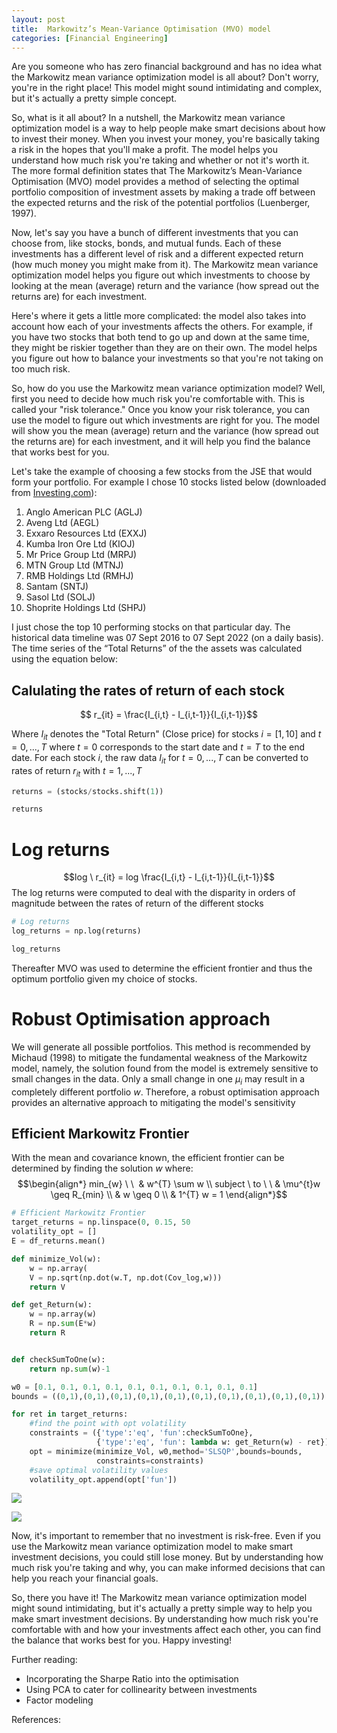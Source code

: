 ```yaml
---
layout: post
title:  Markowitz’s Mean-Variance Optimisation (MVO) model
categories: [Financial Engineering]
---
```


Are you someone who has zero financial background and has no idea what the Markowitz mean variance optimization model is all about? Don't worry, you're in the right place! This model might sound intimidating and complex, but it's actually a pretty simple concept.

So, what is it all about? In a nutshell, the Markowitz mean variance optimization model is a way to help people make smart decisions about how to invest their money. When you invest your money, you're basically taking a risk in the hopes that you'll make a profit. The model helps you understand how much risk you're taking and whether or not it's worth it. The more formal definition states that The Markowitz’s Mean-Variance Optimisation (MVO) model provides a method of selecting the optimal portfolio composition of investment assets by making a trade off between the expected returns and the risk of the potential portfolios (Luenberger, 1997). 

Now, let's say you have a bunch of different investments that you can choose from, like stocks, bonds, and mutual funds. Each of these investments has a different level of risk and a different expected return (how much money you might make from it). The Markowitz mean variance optimization model helps you figure out which investments to choose by looking at the mean (average) return and the variance (how spread out the returns are) for each investment.

Here's where it gets a little more complicated: the model also takes into account how each of your investments affects the others. For example, if you have two stocks that both tend to go up and down at the same time, they might be riskier together than they are on their own. The model helps you figure out how to balance your investments so that you're not taking on too much risk.

So, how do you use the Markowitz mean variance optimization model? Well, first you need to decide how much risk you're comfortable with. This is called your "risk tolerance." Once you know your risk tolerance, you can use the model to figure out which investments are right for you. The model will show you the mean (average) return and the variance (how spread out the returns are) for each investment, and it will help you find the balance that works best for you.

Let's take the example of choosing a few stocks from the JSE that would form your portfolio. For example I chose 10 stocks listed below (downloaded from [Investing.com](http://pygments.org/)): 
1. Anglo American PLC (AGLJ) 
2. Aveng Ltd (AEGL) 
3. Exxaro Resources Ltd (EXXJ) 
4. Kumba Iron Ore Ltd (KIOJ) 
5. Mr Price Group Ltd (MRPJ) 
6. MTN Group Ltd (MTNJ) 
7. RMB Holdings Ltd (RMHJ) 
8. Santam (SNTJ) 
9. Sasol Ltd (SOLJ) 
10. Shoprite Holdings Ltd (SHPJ)

I just chose the top 10 performing stocks on that particular day. The historical data timeline was 07 Sept 2016 to 07 Sept 2022 (on a daily basis).  The time series of the “Total Returns” of the the assets was calculated using the equation below:

## Calulating the rates of return of each stock
$$ r_{it} = \frac{I_{i,t} - I_{i,t-1}}{I_{i,t-1}}$$

  Where $I_{it}$ denotes the "Total Return" (Close price) for stocks $i=[1,10]$ and $t = 0,...,T$ where $t=0$ corresponds to the start date and $t=T$ to the end date. For each stock $i$, the raw data $I_{it}$ for $t=0,...,T$ can be converted to rates of return $r_{it}$ with $t = 1,...,T$

```python
returns = (stocks/stocks.shift(1))

returns
```

# Log returns
$$log \ r_{it} = log \frac{I_{i,t} - I_{i,t-1}}{I_{i,t-1}}$$
The log returns were computed to deal with the disparity in orders of magnitude between the rates of return of the different stocks

```python
# Log returns
log_returns = np.log(returns)

log_returns
```

Thereafter MVO was used to determine the efficient frontier and thus the optimum portfolio given my choice of stocks. 

# Robust Optimisation approach
We will generate all possible portfolios. This method is recommended by Michaud (1998) to mitigate the fundamental weakness of the Markowitz model, namely, the solution found from the model is extremely sensitive to small changes in the data. Only a small change in one $\mu_{i}$ may result in a completely different portfolio $w$. Therefore, a robust optimisation approach provides an alternative approach to mitigating the model's sensitivity

## Efficient Markowitz Frontier
With the mean and covariance known, the efficient frontier can be determined by finding the solution $w$ where:
$$\begin{align*} min_{w} \ \  & w^{T} \sum w \\ subject \ to \ \ & \mu^{t}w \geq R_{min} \\ & w \geq 0 \\ & 1^{T} w = 1 \end{align*}$$
```python
# Efficient Markowitz Frontier
target_returns = np.linspace(0, 0.15, 50
volatility_opt = []
E = df_returns.mean()

def minimize_Vol(w):
    w = np.array(
    V = np.sqrt(np.dot(w.T, np.dot(Cov_log,w)))
    return V

def get_Return(w):
    w = np.array(w)
    R = np.sum(E*w)
	return R


def checkSumToOne(w):
    return np.sum(w)-1

w0 = [0.1, 0.1, 0.1, 0.1, 0.1, 0.1, 0.1, 0.1, 0.1, 0.1]
bounds = ((0,1),(0,1),(0,1),(0,1),(0,1),(0,1),(0,1),(0,1),(0,1),(0,1))

for ret in target_returns:
    #find the point with opt volatility
    constraints = ({'type':'eq', 'fun':checkSumToOne},
                   {'type':'eq', 'fun': lambda w: get_Return(w) - ret})
    opt = minimize(minimize_Vol, w0,method='SLSQP',bounds=bounds, 
                   constraints=constraints)
    #save optimal volatility values
    volatility_opt.append(opt['fun'])
```

![](/images/reverie-demo.png)

![](/images/reverie-demo.png)

Now, it's important to remember that no investment is risk-free. Even if you use the Markowitz mean variance optimization model to make smart investment decisions, you could still lose money. But by understanding how much risk you're taking and why, you can make informed decisions that can help you reach your financial goals.

So, there you have it! The Markowitz mean variance optimization model might sound intimidating, but it's actually a pretty simple way to help you make smart investment decisions. By understanding how much risk you're comfortable with and how your investments affect each other, you can find the balance that works best for you. Happy investing!


Further reading:
- Incorporating the Sharpe Ratio into the optimisation 
- Using PCA to cater for collinearity between investments
- Factor modeling

References:
